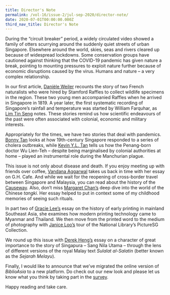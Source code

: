 ```yaml
---
title: Director's Note
permalink: /vol-16/issue-2/jul-sep-2020/director-note/
date: 2020-07-01T00:00:00.000Z
third_nav_title: Director's Note
---
```


During the “circuit breaker” period, a widely circulated video showed a family of otters scurrying around the suddenly quiet streets of urban Singapore. Elsewhere around the world, skies, seas and rivers cleared up because of widespread lockdowns. Some conservation groups have cautioned against thinking that the COVID-19 pandemic has given nature a break, pointing to mounting pressures to exploit nature further because of economic disruptions caused by the virus. Humans and nature – a very complex relationship.

In our first article, [Danièle Weiler](/vol-16/issue-2/jul-sep-2020/raffles) recounts the story of two French naturalists who were hired by Stamford Raffles to collect wildlife specimens in the region. These two young men accompanied Raffles when he arrived in Singapore in 1819. A year later, the first systematic recording of Singapore’s rainfall and temperature was started by William Farquhar, as [Lim Tin Seng](/vol-16/issue-2/jul-sep-2020/rain) notes. These stories remind us how scientific endeavours of the past were often associated with colonial, economic and military interests.

Appropriately for the times, we have two stories that deal with pandemics. [Bonny Tan](/vol-16/issue-2/jul-sep-2020/cholera) looks at how 19th-century Singapore responded to a series of cholera outbreaks, while [Kevin Y.L. Tan](/vol-16/issue-2/jul-sep-2020/plague) tells us how the Penang-born doctor Wu Lien-Teh – despite being marginalised by colonial authorities at home – played an instrumental role during the Manchurian plague.

This issue is not only about disease and death. If you enjoy meeting up with friends over coffee, [Vandana Aggarwal](/vol-16/issue-2/jul-sep-2020/ghcafe) takes us back in time with her essay on G.H. Cafe. And while we wait for the reopening of cross-border travel between Singapore and Malaysia, you can read about the history of the [Causeway](/vol-16/issue-2/jul-sep-2020/causeway). Also, don’t miss [Margaret Chan’s](/vol-16/issue-2/jul-sep-2020/medium) deep dive into the world of the Chinese *tangki*. Her essay helped to put in context some of my childhood memories of seeing such rituals.

In part two of [Gracie Lee’s](/vol-16/issue-2/jul-sep-2020/earlyprinting) essay on the history of early printing in mainland Southeast Asia, she examines how modern printing technology came to Myanmar and Thailand. We then move from the printed word to the medium of photography with [Janice Loo’s](/vol-16/issue-2/jul-sep-2020/picturessg) tour of the National Library’s PictureSG Collection.

We round up this issue with [Derek Heng’s](/vol-16/issue-2/jul-sep-2020/sangnila) essay on a character of great importance to the story of Singapura – Sang Nila Utama – through the lens of different versions of the royal Malay text *Sulalat al-Salatin* (better known as the *Sejarah Melayu*).

Finally, I would like to announce that we’ve migrated the online version of *BiblioAsia* to a new platform. Do check out our new look and please let us know what you think by taking part in the [survey](https://efm.jusfeedback.com/Community/se/705E3ED92204BF70).

Happy reading and take care.